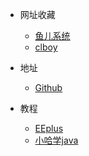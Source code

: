 * 网址收藏
  * [鱼儿系统](https://www.yrxitong.com/)
  * [clboy](https://www.clboy.cn)

* 地址
  * [Github](https://github.com/fantakeoff)

* 教程
  * [EEplus](https://github.com/EPPlusSoftware/EPPlus/wiki/The-Sample-Project)
  * [小哈学java](https://www.exception.site/)